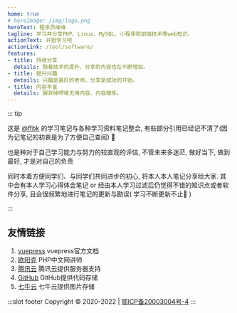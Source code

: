 ```yaml
---
home: true
# heroImage: /img/logo.png
heroText: 程序员峰峰
tagline: 学习并分享PHP、Linux、MySQL、小程序和前端技术等web知识。
actionText: 开始学习吧
actionLink: /tool/software/
features:
- title: 持续分享
  details: 随着技术的提升，分享的内容也在不断增加。
- title: 提升兴趣
  details: 兴趣是最好的老师，分享是成功的开始。
- title: 内容丰富
  details: 摒弃掉啰嗦无用内容，内容精炼。
---
```

::: tip

这是 [<u>@ffbk</u>](https://gitee.com/ffbk) 的学习笔记与各种学习资料笔记整合, 有些部分引用已经记不清了(因为记笔记的初衷是为了方便自己查阅) :dash:

也是种对于自己学习能力与努力的较直观的评估, 不管未来多迷茫, 做好当下, 做到最好, 才是对自己的负责

同时本着方便同学们、与同学们共同进步的初心, 将本人本人笔记分享给大家. 其中会有本人学习心得体会笔记 or 经由本人学习过滤后仍觉得不错的知识点或者软件分享, 且会很频繁地进行笔记的更新与勘误( 学习不断更新不止:dog: )

:::

## 友情链接
1. [<u>vuepress</u>](https://www.vuepress.cn/) vuepress官方文档
2. [<u>欧阳克</u>](http://www.ouyangke.com/) PHP中文网讲师
3. [<u>腾讯云</u>](https://cloud.tencent.com/) 腾讯云提供服务器支持
4. [<u>GitHub</u>](https://github.com/) GitHub提供代码存储
5. [<u>七牛云</u>](https://portal.qiniu.com/) 七牛云提供图片存储


:::slot footer
Copyright © 2020-2022 | [鄂ICP备20003004号-4](http://beian.miit.gov.cn/)
:::
